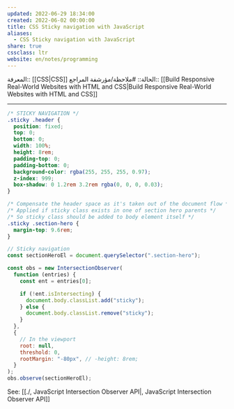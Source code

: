 ```yaml
---
updated: 2022-06-29 18:34:00
created: 2022-06-02 00:00:00
title: CSS Sticky navigation with JavaScript
aliases:
  - CSS Sticky navigation with JavaScript
share: true
cssclass: ltr
website: en/notes/programming
---
```


المعرفة:: [[CSS|CSS]]
الحالة:: #ملاحظة/مؤرشفة
المراجع:: [[Build Responsive Real-World Websites with HTML and CSS|Build Responsive Real-World Websites with HTML and CSS]]

---

```css
/* STICKY NAVIGATION */
.sticky .header {
  position: fixed;
  top: 0;
  bottom: 0;
  width: 100%;
  height: 8rem;
  padding-top: 0;
  padding-bottom: 0;
  background-color: rgba(255, 255, 255, 0.97);
  z-index: 999;
  box-shadow: 0 1.2rem 3.2rem rgba(0, 0, 0, 0.03);
}

/* Compensate the header space as it's taken out of the document flow */
/* Applied if sticky class exists in one of section hero parents */
/* So sticky class should be added to body element itself */
.sticky .section-hero {
  margin-top: 9.6rem;
}
```

```js
// Sticky navigation
const sectionHeroEl = document.querySelector(".section-hero");

const obs = new IntersectionObserver(
  function (entries) {
    const ent = entries[0];

    if (!ent.isIntersecting) {
      document.body.classList.add("sticky");
    } else {
      document.body.classList.remove("sticky");
    }
  },
  {
    // In the viewport
    root: null,
    threshold: 0,
    rootMargin: "-80px", // -height: 8rem;
  }
);
obs.observe(sectionHeroEl);
```

See: [[./, JavaScript Intersection Observer API|, JavaScript Intersection Observer API]]
